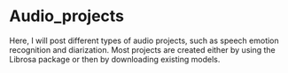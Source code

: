 # Audio_projects

Here, I will post different types of audio projects, such as speech emotion recognition and diarization. Most projects are created either by using the Librosa package or then by downloading existing models.



